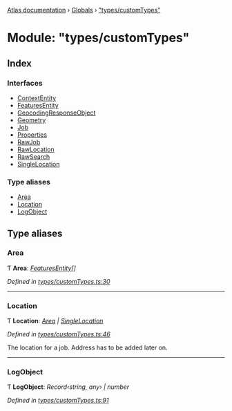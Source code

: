 [Atlas documentation](../README.md) › [Globals](../globals.md) › ["types/customTypes"](_types_customtypes_.md)

# Module: "types/customTypes"

## Index

### Interfaces

* [ContextEntity](../interfaces/_types_customtypes_.contextentity.md)
* [FeaturesEntity](../interfaces/_types_customtypes_.featuresentity.md)
* [GeocodingResponseObject](../interfaces/_types_customtypes_.geocodingresponseobject.md)
* [Geometry](../interfaces/_types_customtypes_.geometry.md)
* [Job](../interfaces/_types_customtypes_.job.md)
* [Properties](../interfaces/_types_customtypes_.properties.md)
* [RawJob](../interfaces/_types_customtypes_.rawjob.md)
* [RawLocation](../interfaces/_types_customtypes_.rawlocation.md)
* [RawSearch](../interfaces/_types_customtypes_.rawsearch.md)
* [SingleLocation](../interfaces/_types_customtypes_.singlelocation.md)

### Type aliases

* [Area](_types_customtypes_.md#area)
* [Location](_types_customtypes_.md#location)
* [LogObject](_types_customtypes_.md#logobject)

## Type aliases

###  Area

Ƭ **Area**: *[FeaturesEntity](../interfaces/_types_customtypes_.featuresentity.md)[]*

*Defined in [types/customTypes.ts:30](https://github.com/chronark/atlas/blob/2aeb7b0/src/types/customTypes.ts#L30)*

___

###  Location

Ƭ **Location**: *[Area](_types_customtypes_.md#area) | [SingleLocation](../interfaces/_types_customtypes_.singlelocation.md)*

*Defined in [types/customTypes.ts:46](https://github.com/chronark/atlas/blob/2aeb7b0/src/types/customTypes.ts#L46)*

The location for a job.
Address has to be added later on.

___

###  LogObject

Ƭ **LogObject**: *Record‹string, any› | number*

*Defined in [types/customTypes.ts:91](https://github.com/chronark/atlas/blob/2aeb7b0/src/types/customTypes.ts#L91)*
